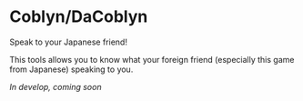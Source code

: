 # Coblyn/DaCoblyn
Speak to your Japanese friend!

This tools allows you to know what your foreign friend (especially this game from Japanese) speaking to you.

*In develop, coming soon*